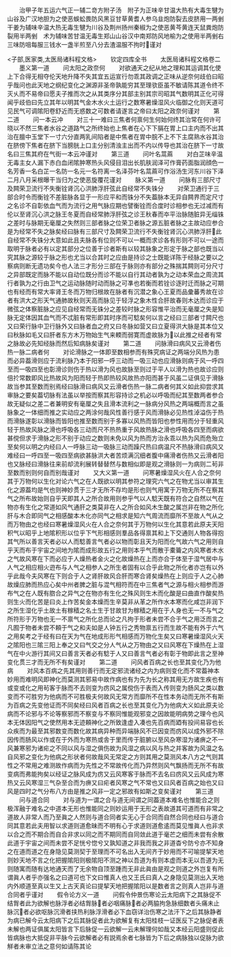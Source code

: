 <!-- { "loadSidebar": true } -->
　　治甲子年五运六气正一辅二竒方附子汤　附子为正味辛甘温大热有大毒生犍为山谷及广汉地胆为之使恶蜈蚣畏防风黑豆甘草黄耆人参乌韭炮防裂去皮脐用一两剉　干姜为辅味辛温大热无毒生犍为川谷及荆州扬州秦椒为之使恶黄芩黄连天鼠粪炮防裂用半两剉　术为辅味苦甘温无毒生郑山山谷汉中南郑防风地榆为之使用半两剉右三味防咀每服三钱水一盏半煎至八分去渣温服不拘时谨对















<子部,医家类,太医局诸科程文格>
　　钦定四库全书
　　太医局诸科程文格卷二
　　墨义第一道
　　问太阳之政奈何
　　对欲通天之纪从地之理和其运调其化使上下合得无相夺伦天地升降不失其宜五运宣行勿乖其政调之正味从逆奈何歧伯曰昭乎哉问也此天地之纲纪变化之渊源非圣帝孰能穷其至理欤臣虽不敏请陈其道令终不灭乆而不易帝曰愿夫子推而次之从其类序分其部主别其宗司昭其气数明其正化可得闻乎歧伯曰先立其年以明其气金木水火土运行之数寒暑燥湿风火临御之化则天道可见民气可调隂阳卷舒近而无惑数之可数者请遂言之帝曰太阳之政奈何谨对
　　第二道
　　问一本云冲
　　对三十一难曰三焦者何禀何生何始何终其治常在何许可晓以不然三焦者水谷之道路气之所终始也上焦者在心下下膈在胃上口主内而不出其治在膻中玉堂下一寸六分直两乳间陷者是中焦者在胃中脘不上不下主腐熟水谷其治在脐傍下焦者在脐下当膀胱上口主分别清浊主出而不内以传导也其治在脐下一寸故名曰三焦其府在气街一本云冲谨对
　　第三道
　　问叶名蒚蔴
　　对白芷味辛温无毒主女人漏下赤白血闭隂肿寒热头风侵目泪出长肌肤润泽可作膏药面脂润顔色一名芳香一名白芷一名防一名元一名符离一名泽芬叶名蒚蔴可作浴汤生河东川谷下泽二月八月采根曝干当归为之使恶旋覆花谨对
　　脉义第一道
　　问脉有三部尺寸及闗荣卫流行不失衡铨肾沉心洪肺浮肝弦此自经常不失铢分
　　对荣卫通行于三部合时令而衡铨不差脏脉各显于一形应平和而铢分不失葢脉本无异自闗界而定尺寸之名诊不自彰依血气而为流行之用气脉应期也譬衡铨而合度时诊相参也无过减而有伦以至肾沉心洪之脉王冬夏而自经常肺浮肝弦之诊王秋春而夲平治脉随脏异无缁铢之差时与脉期无毫厘之失然则三部者脉之位荣卫者脉之源五脏者脉之主故动应参合是为经常不失之脉矣经曰脉有三部尺寸及闗荣卫流行不失衡铨肾沉心洪肺浮肝此自经常不失铢分大意如此且夫脉各有位则不可以一概而求诊各有形则不可以一途而取明于脉者必有以定其部分之位善于诊者斯有以较其脉象之形定于脉之部也既当以究其脉之源较于脉之形也尤当以合其时之应由是持诊之士既能详陈于经脉之要以之察病则断无遗功矣今也人法三才形分三部在于脉则亦有部分之殊揣其闗则可分尺寸之异部既定而脉不能以自动位既分而诊不能以自行其动者孰为之动本荣血之周流其行者孰为之行由卫气之运动脉随时动而脉之可凖也若衡而若铨诊逐时迁而脉之可期也有经而有常大率肾王冬而万物归根故在脉者有沉潜之象心王夏而品彚蕃秀故在诊者有洪大之形天气通肺故秋则天高而脉见于轻浮之象木性合肝故春则木达而诊应于微弦之体察脏脉之应见自经常而无铢分之差较时脉之形容惟平治而无毫厘之失是知脉无定体因其血气而不忒脏有常形即其时序而可騐矣何以言之经曰三部者寸闗尺也又曰荣行脉中卫行脉外又曰脉者血之府又曰冬脉如营又曰立夏得洪大脉是其本位又曰秋脉如毛又曰肝者东方木万物始生气来輭而弱寛而虚故脉为以此推之经者有常之脉故必先知经脉而然后知病脉矣谨对
　　第二道
　　问脉滑曰病风又云滑者伤热一脉二病者何
　　对论滑脉之一体即至数相参而有殊究病证之两端分风热为患而必异葢滑则应于流利脉乃本于阳邪一呼三动而一吸三动也应滑脉则病于风一呼四至而一吸四至也彰滑诊则伤于热以滑为风也故脉至则过于平人以滑为热也故诊应则倍扵常数即风比热故风为阳而轻于热即热较风故热亦阳而甚于风虽二证俱见于滑脉故当参其至数而别焉经曰脉滑曰病风又云滑者伤热一脉二病者何其义如此抑尝求其审脉之要矣葢切脉有法虽以举按而察其形容持诊之机必以呼吸而纪其至数两者参合故无疑似之差二者兼明安有毫厘之失且滑本流利之一脉病分风热之两端概而言之虽脉象之一体细而推之实动应之两涂何哉风性善行感于风而滑脉必见热性淖溢伤于热而滑脉遂彰以滑脉而皆阳也推至数而别于多寡以风热而皆阳也参性用而分于轻重风轻于热故风脉之滑也呼吸各三动而尺不热热重于风故热脉之滑也呼吸各四至而病欲甚傥但求于滑脉之形不别于动应之数则未免以风为热而方治永乖以热为风而危殆立至矣何以明之内经曰人一呼脉三动一吸脉三动而躁尺热曰病温尺不热脉滑曰病风又难经曰一呼四至一吸四至病欲甚脉洪大者苦烦满沉细者腹中痛滑者伤热又云滑者阳也又脉经曰滑脉往来前却流利展转替替然与数相似即是观之滑脉则一为病则二茍非至数而别则何自而别哉谨对
　　又大义第一道
　　问寒暑燥湿风火在人合之奈何其于万物何以生化对论六气之在人既欲以明其参符之理究六气之在物尤当以审其生化之源葢均是气也则神妙贯于三才无所不存均是形也则气用寓于万物无所不在察其气之所布故始则自乎天即其人之所合故用则参乎气以人騐天既有符合之自然以气在物亦有生化之常道如风气通肝之类莫非在人之所合如风木生酸之属岂非在物之所化肝与木合即同气之相感酸本木化亦同气之相求是知六气周流而靡所不至故人气从之而万物由之也经曰寒暑燥湿风火在人合之奈何其于万物何以生化其意若此原夫天阳积气以昭乎上地隂积形以位乎下气形相感则羣品各得禀其和上下交通则人物各得抱其气所以善言天者必以人而騐善言气者必以物而彰且天为阳而化气故六气之用则自乎天而布于宇宙之间地为隂而成形故五行之用则本乎气而散于橐籥之内风寒者木水之气故风寒在下而必应于人燥热者金火之化故燥热在上而亦合于体至于湿气居中与人气之相应相火逰布与人气之相参人之所生者固有以合乎此物之所化者亦岂有以外乎此哉今夫风寒在下则合于人之肾肝故风合肝而寒合肾矣燥热在上则应于人之心肺故燥应肺而热应心矣中州者脾之脏与混气相符而在中三焦者气之源与相火相参而游布气之在人既有脗合之异气之在物亦有生化之殊风则生木而化酸是曰曲直作酸矣热则生火而化苦是曰炎上作苦矣金本燥而生辛莫非从革之所作水本寒而化咸岂非润下之所生湿化乎土故土有稼穑之名土生于甘故甘为稼穑之用在于人身也无一不与气之所符形于万物也无一不禀气之所化总而论之凡拘于形者未尝不合于气之用泛而言之凡囿于物者未尝不頼于气之和夫如是人钟五行之秀物禀五行而生故不能有外于六气之用矣考之于经有曰在天为气在地成形形气相感而万物化生矣又曰寒暑燥湿风火天之隂阳也三隂三阳上奉之又曰气交之分人气从之万物由之又曰风寒在下燥热在上湿气在中火游行其间又曰善言天者必有騐于人又曰善言气者必有彰于物即此言之至神变化贯三才而无所不有矣谨对
　　第二道
　　问风者百病之长也至其变化乃为他病
　　对风本百病之先其用则善行而无定邪流诸经之内为病则变化而不常葢神本妙用而难明风即神化而莫测其邪易中故作病也有为先为长之称其用无方故生疾也有或变或化之用茍客于脉而不去则变为疠风之属傥伤于表而入传则变为肠风之类以数变而不可胜穷为他病而不可胜极夫何故风无常方而靡所不在性本务动而无所不有斯为百病之先变他证而不同矣经曰风者百病之长也至其变化乃为他病大义如此原夫论病而不论邪与不论等察邪而不察变与不察同惟能观邪变之因故能明病势之理今也风本无体因阳气之使然用本无迹頼神化之所致逢虚入凑也先百病而廼有投间易容也长众疾而为最至其邪数变而数化故其病异种而异端脉风不已因变而疠风以成外邪不除因传而肠风以作或在于外而为寒热或舎于里而传于脏腑以至风杂寒湿为诸痹之不一风兼寒邪为诸疟之不同以风与湿之俱伤故为风湿之病以风与热之并客故为风温之名自风邪之变化为他病之形状者何故哉风无常定之方则其用之莫测风本八方之气则其性之不常用之难测故作病而为先性之不常故传化而乃异然则风气飘扬而无所不有故变病而弗能拘矣以经证之脉风成为疠又云风寒客于脉而不去名曰疠风又云风成为寒热又云风寒湿三气杂至合而为痹又曰疟者风寒之气不常也又曰风者百病之始也又曰风是四时之气分布八方由是推之风非一定之邪故有如斯之变矣谨对
　　第三道
　　问与道合同
　　对与道为一谓之合与道无间谓之同葢道本难名也惟能合之则极浑融于难名之中道本无形也惟能同之则妙运用于无形之表故道其可道而有非常之道故人非常人而乃至眞之人然则与道合同者实无心于合同而自然合同也经曰与道合同其意若此夫用智以求道则道愈昧而不明有心于求道则道愈逺而莫见惟眞人也非求以合之而不期合而自合非求以同之而不期同而自同敛此道于毫芒之细而未尝有余散此道于宇宙之间而未尝不足恍兮惚兮又孰知道之非我而我之非道杳兮防兮亦不知身之在道而道之在身隐见莫测契于至理而不可名出入无间齐于妙用而不可喻提挈天地则妙天地不言之化把握隂阳则极隂阳不测之神以吾道为有则本虚而本无以吾道为无则随寓而随有达地通天而了无余物自顶至踵而无非此眞由是观之则道之外岂复有所谓眞人者乎亦强名之曰道可也下文曰惟真人也又王氏曰真人之身隐见莫测出入天地内外顺道至真以生又上古天真论曰提挈天地把握隂阳以是数者言之则真人岂非与道合同者乎谨对
　　假令论方义一道
　　问假令仲景伤寒论云太阳病下之其脉促不结胷者此为欲解也脉浮者必结胷脉者必咽痛脉者必两脇拘急脉细数者头痛未止脉沉者必欲呕脉沉滑者挟热利脉浮滑者必下血窃详治伤寒之法汗下之后其脉静者为病已解今云太阳病下之后其脉促者此为欲解复有太阳桂枝一证医反下之脉促者表未解也两证俱属太阳皆言下后脉促一云欲解一云未解理何如哉又本经云阳盛则促此皆病脉也大抵促非平脉今云欲解者必有説焉余者七脉皆为下后之病脉独以促脉为欲觧者未审立法之意何如请陈其论
